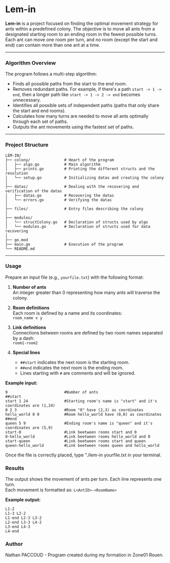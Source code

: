 # Lem-in

**Lem-in** is a project focused on finding the optimal movement strategy for ants within a predefined colony. The objective is to move all ants from a designated starting room to an ending room in the fewest possible turns. Each ant can move one room per turn, and no room (except the start and end) can contain more than one ant at a time.

---

### Algorithm Overview

The program follows a multi-step algorithm:

- Finds all possible paths from the start to the end room.
- Removes redundant paths. For example, if there's a path `start -> 1 -> end`, then a longer path like `start -> 1 -> 2 -> end` becomes unnecessary.
- Identifies all possible sets of independent paths (paths that only share the start and end rooms).
- Calculates how many turns are needed to move all ants optimally through each set of paths.
- Outputs the ant movements using the fastest set of paths.

---

### Project Structure

```
LEM-IN/
├── colony/               # Heart of the program
│   ├── algo.go           # Main algorithm
│   ├── prints.go         # Printing the different structs and the resolution
│   └── setup.go          # Initializing datas and creating the colony
│
├── datas/                # Dealing with the recovering and verification of the datas 
│   ├── datas.go          # Recovering the datas
│   └── errors.go         # Verifying the datas
│
├── files/                # Entry files describing the colony
│
├── modules/              
│   └── structColony.go   # Declaration of structs used by algo
│   └── modules.go        # Declaration of structs used for data recovering
│
├── go.mod                 
├── main.go               # Execution of the program
└── README.md             
```

---

### Usage

Prepare an input file (e.g., `yourfile.txt`) with the following format:

1. **Number of ants**  
   An integer greater than 0 representing how many ants will traverse the colony.

2. **Room definitions**  
   Each room is defined by a name and its coordinates:  
   `room_name x y`

3. **Link definitions**  
   Connections between rooms are defined by two room names separated by a dash:  
   `room1-room2`

4. **Special lines**  
   - `##start` indicates the next room is the starting room.  
   - `##end` indicates the next room is the ending room.  
   - Lines starting with `#` are comments and will be ignored.

**Example input:**

```
9                         #Number of ants
##start
start 1 24                #Starting room's name is "start" and it's coordinates are (1,24)
0 2 3                     #Room "0" have (2,3) as coordinates
hello_world 0 0           #Room hello_world have (0,0) as coordinates
##end
queen 5 9                 #Ending room's name is "queen" and it's coordinates are (5,9)
start-0                   #Link beetween rooms start and 0
0-hello_world             #Link beetween rooms hello_world and 0
start-queen               #Link beetween rooms start and queen
queen-hello_world         #Link beetween rooms queen and hello_world
```

Once the file is correctly placed, type "./lem-in yourfile.txt in your terminal.

### Results

The output shows the movement of ants per turn. Each line represents one turn.  
Each movement is formatted as: `L<AntID>-<RoomName>`

**Example output:**

```
L1-2
L1-3 L2-2
L1-end L2-3 L3-2
L2-end L3-3 L4-2 
L3-end L4-3
L4-end
```

### Author

Nathan PACCOUD - Program created during my formation in Zone01 Rouen.